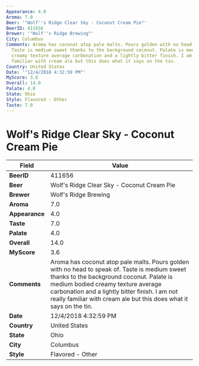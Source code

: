 ```yaml
---
Appearance: 4.0
Aroma: 7.0
Beer: '"Wolf''s Ridge Clear Sky - Coconut Cream Pie"'
BeerID: 411656
Brewer: '"Wolf''s Ridge Brewing"'
City: Columbus
Comments: Aroma has coconut atop pale malts. Pours golden with no head to speak of.
  Taste is medium sweet thanks to the background coconut. Palate is medium bodied
  creamy texture average carbonation and a lightly bitter finish. I am not really
  familiar with cream ale but this does what it says on the tin.
Country: United States
Date: '"12/4/2018 4:32:59 PM"'
MyScore: 3.6
Overall: 14.0
Palate: 4.0
State: Ohio
Style: Flavored - Other
Taste: 7.0
---
```


# Wolf's Ridge Clear Sky - Coconut Cream Pie

| Field         | Value |
|---------------|-------|
| **BeerID** | 411656 |
| **Beer** | Wolf's Ridge Clear Sky - Coconut Cream Pie |
| **Brewer** | Wolf's Ridge Brewing |
| **Aroma** | 7.0 |
| **Appearance** | 4.0 |
| **Taste** | 7.0 |
| **Palate** | 4.0 |
| **Overall** | 14.0 |
| **MyScore** | 3.6 |
| **Comments** | Aroma has coconut atop pale malts. Pours golden with no head to speak of. Taste is medium sweet thanks to the background coconut. Palate is medium bodied creamy texture average carbonation and a lightly bitter finish. I am not really familiar with cream ale but this does what it says on the tin. |
| **Date** | 12/4/2018 4:32:59 PM |
| **Country** | United States |
| **State** | Ohio |
| **City** | Columbus |
| **Style** | Flavored - Other |
